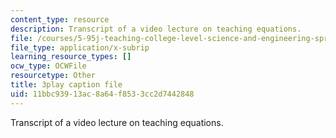 ```yaml
---
content_type: resource
description: Transcript of a video lecture on teaching equations.
file: /courses/5-95j-teaching-college-level-science-and-engineering-spring-2009/11bbc93913ac8a64f8533cc2d7442848_gyboshu425k.srt
file_type: application/x-subrip
learning_resource_types: []
ocw_type: OCWFile
resourcetype: Other
title: 3play caption file
uid: 11bbc939-13ac-8a64-f853-3cc2d7442848
---
```

Transcript of a video lecture on teaching equations.